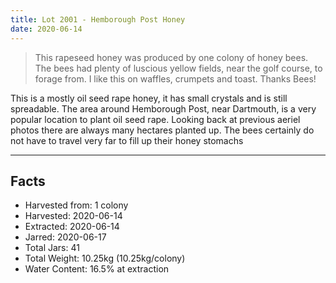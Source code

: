 ```yaml
---
title: Lot 2001 - Hemborough Post Honey
date: 2020-06-14
---
```


> This rapeseed honey was produced by one colony of honey bees. The bees had
plenty of luscious yellow fields, near the golf course, to forage from. I like 
this on waffles, crumpets and toast. Thanks Bees!

This is a mostly oil seed rape honey, it has small crystals and is still 
spreadable. The area around Hemborough Post, near Dartmouth, is a very popular
location to plant oil seed rape. Looking back at previous aeriel photos there 
are always many hectares planted up. The bees certainly do not have to travel
very far to fill up their honey stomachs

---

## Facts

* Harvested from: 1 colony
* Harvested: 2020-06-14
* Extracted: 2020-06-14
* Jarred: 2020-06-17
* Total Jars: 41
* Total Weight: 10.25kg (10.25kg/colony)
* Water Content: 16.5% at extraction